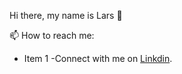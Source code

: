Hi there, my name is Lars 👋

📫 How to reach me: 

* Item 1
 -Connect with me on [Linkdin](www.linkedin.com/in/lars-roberbuell-54a1b5197).



